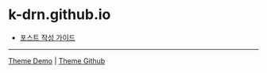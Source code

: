 # k-drn.github.io

- [포스트 작성 가이드](https://bootstrapstarter.com/template-mediumish-bootstrap-jekyll/)


----

[Theme Demo](https://wowthemesnet.github.io/mediumish-theme-jekyll/) | [Theme Github](https://github.com/wowthemesnet/mediumish-theme-jekyll)
